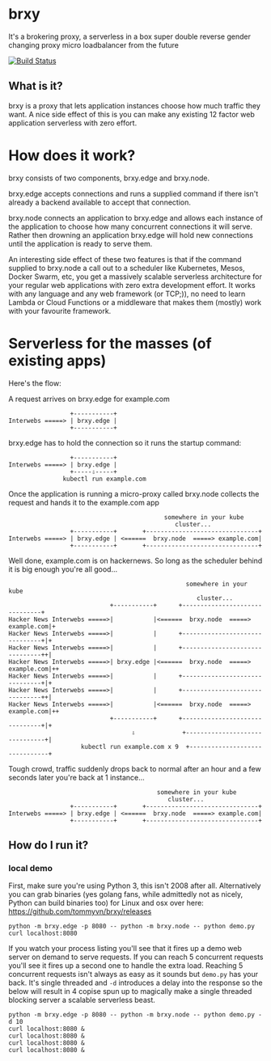 # brxy

It's a brokering proxy, a serverless in a box super double reverse gender changing proxy micro loadbalancer from the future

[![Build Status](https://travis-ci.org/tommyvn/brxy.png)](https://travis-ci.org/tommyvn/brxy)

## What is it?

brxy is a proxy that lets application instances choose how much traffic they want. A nice side effect of this is you can make any existing 12 factor web application serverless with zero effort.

# How does it work?

brxy consists of two components, brxy.edge and brxy.node.

brxy.edge accepts connections and runs a supplied command if there isn't already a backend available to accept that connection.

brxy.node connects an application to brxy.edge and allows each instance of the application to choose how many concurrent connections it will serve. Rather then drowning an application brxy.edge will hold new connections until the application is ready to serve them.

An interesting side effect of these two features is that if the command supplied to brxy.node a call out to a scheduler like Kubernetes, Mesos, Docker Swarm, etc, you get a massively scalable serverless architecture for your regular web applications with zero extra development effort. It works with any language and any web framework (or TCP;)), no need to learn Lambda or Cloud Functions or a middleware that makes them (mostly) work with your favourite framework.

# Serverless for the masses (of existing apps)

Here's the flow:

A request arrives on brxy.edge for example.com
```
                 +-----------+
Interwebs =====> | brxy.edge |
                 +-----------+
```

brxy.edge has to hold the connection so it runs the startup command:
```
                 +-----------+
Interwebs =====> | brxy.edge |
                 +-----⇩-----+
               kubectl run example.com
```

Once the application is running a micro-proxy called brxy.node collects the request and hands it to the example.com app
```
                                           somewhere in your kube
                                              cluster...
                 +-----------+       +-------------------------------+
Interwebs =====> | brxy.edge | <======  brxy.node  =====> example.com|
                 +-----------+       +-------------------------------+

```

Well done, example.com is on hackernews. So long as the scheduler behind it is big enough you're all good...
```
                                                 somewhere in your kube
                                                    cluster...
                            +-----------+      +-------------------------------+
Hacker News Interwebs =====>|           |<======  brxy.node  =====> example.com|+
Hacker News Interwebs =====>|           |      +-------------------------------+|+
Hacker News Interwebs =====>|           |      +-------------------------------++|
Hacker News Interwebs =====>| brxy.edge |<======  brxy.node  =====> example.com|++
Hacker News Interwebs =====>|           |      +-------------------------------+|+
Hacker News Interwebs =====>|           |      +-------------------------------++|
Hacker News Interwebs =====>|           |<======  brxy.node  =====> example.com|++
                            +-----------+      +-------------------------------+|+
                                  ⇩             +-------------------------------+|
                    kubectl run example.com x 9  +-------------------------------+

```

Tough crowd, traffic suddenly drops back to normal after an hour and a few seconds later you're back at 1 instance...
```
                                         somewhere in your kube
                                            cluster...
                 +-----------+       +-------------------------------+
Interwebs =====> | brxy.edge | <======  brxy.node  =====> example.com|
                 +-----------+       +-------------------------------+

```

How do I run it?
----------------

### local demo

First, make sure you're using Python 3, this isn't 2008 after all. Alternatively you can grab binaries (yes golang fans, while admittedly not as nicely, Python can build binaries too) for Linux and osx over here: https://github.com/tommyvn/brxy/releases

```
python -m brxy.edge -p 8080 -- python -m brxy.node -- python demo.py
curl localhost:8080
```

If you watch your process listing you'll see that it fires up a demo web server on demand to serve requests. If you can reach 5 concurrent requests you'll see it fires up a second one to handle the extra load. Reaching 5 concurrent requests isn't always as easy as it sounds but `demo.py` has your back. It's single threaded and `-d` introduces a delay into the response so the below will result in 4 copise spun up to magically make a single threaded blocking server a scalable serverless beast.

```
python -m brxy.edge -p 8080 -- python -m brxy.node -- python demo.py -d 10
curl localhost:8080 &
curl localhost:8080 &
curl localhost:8080 &
curl localhost:8080 &
```
